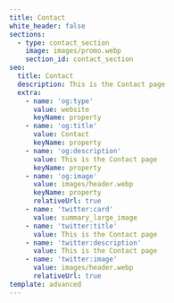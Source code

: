 ```yaml
---
title: Contact
white_header: false
sections:
  - type: contact_section
    image: images/promo.webp
    section_id: contact_section
seo:
  title: Contact
  description: This is the Contact page
  extra:
    - name: 'og:type'
      value: website
      keyName: property
    - name: 'og:title'
      value: Contact
      keyName: property
    - name: 'og:description'
      value: This is the Contact page
      keyName: property
    - name: 'og:image'
      value: images/header.webp
      keyName: property
      relativeUrl: true
    - name: 'twitter:card'
      value: summary_large_image
    - name: 'twitter:title'
      value: This is the Contact page
    - name: 'twitter:description'
      value: This is the Contact page
    - name: 'twitter:image'
      value: images/header.webp
      relativeUrl: true
template: advanced
---
```

